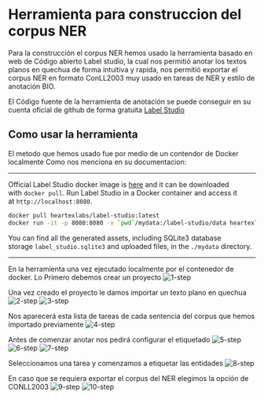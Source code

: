 # Herramienta para construccion del corpus NER

Para la construcción el corpus NER hemos usado la herramienta basado en web de Código abierto Label studio, la cual nos permitió anotar los textos planos en quechua de forma intuitiva y rapida, nos permitió exportar el corpus NER en formato ConLL2003 muy usado en tareas de NER y estilo de anotación BIO.

El Código fuente de la herramienta de anotación se puede conseguir en su cuenta oficial de github de forma gratuita [Label Studio](https://github.com/heartexlabs/label-studio#run-with-docker-compose)

## Como usar la herramienta

El metodo que hemos usado fue por medio de un contendor de Docker localmente
Como nos menciona en su documentacion:

---

Official Label Studio docker image is [here](https://hub.docker.com/r/heartexlabs/label-studio) and it can be downloaded with `docker pull`. Run Label Studio in a Docker container and access it at `http://localhost:8080`.

```bash
docker pull heartexlabs/label-studio:latest
docker run -it -p 8080:8080 -v `pwd`/mydata:/label-studio/data heartexlabs/label-studio:latest`
```

You can find all the generated assets, including SQLite3 database storage `label_studio.sqlite3` and uploaded files, in the `./mydata` directory.

---

En la herramienta una vez ejecutado localmente por el contenedor de docker.
Lo Primero debemos crear un proyecto
![1-step](https://drive.google.com/uc?id=1qAmuwbUv0vnoay3QfoK6ms3quk7F3A3x)

Una vez creado el proyecto le damos importar un texto plano en quechua
![2-step](https://drive.google.com/uc?id=1LjwaCC-3ENAKLnfDszAOi5zG55dVcfIv)
![3-step](https://drive.google.com/uc?id=1zOiozGTqGaOZ4eXvFGn4HGzHgH7yeEcF)

Nos aparecerá esta lista de tareas de cada sentencia del corpus que hemos importado previamente
![4-step](https://drive.google.com/uc?id=1JJocpAW6M8WFWpHBnvzRbUTVVBeWBmoK)

Antes de comenzar anotar nos pedirá configurar el etiquetado
![5-step](https://drive.google.com/uc?id=1SXz-Ury4z0iZtgpfuWNv_84MLbFCAQDB)
![6-step](https://drive.google.com/uc?id=1k-rZHsOhvpUgu1bQHSQfQnlxBTT1FUO1)
![7-step](https://drive.google.com/uc?id=1uhsG2oNjeZus6fL7qKrhZz-SHK2ViaMR)

Seleccionamos una tarea y comenzamos a etiquetar las entidades
![8-step](https://drive.google.com/uc?id=1XbgwXclgW56CtKDSrBV-jJeAPpMWDUYZ)

En caso que se requiera exportar el corpus del NER elegimos la opción de CONLL2003
![9-step](https://drive.google.com/uc?id=15-Ra7D_DzEURsSvMPZPi92q04wdHNkoF)
![10-step](https://drive.google.com/uc?id=18lK4FETdu3ZWSUoQEe3COxZ7s__QiCYw)
